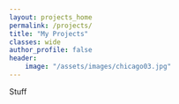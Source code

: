 ```yaml
---
layout: projects_home
permalink: /projects/
title: "My Projects"
classes: wide
author_profile: false
header:
    image: "/assets/images/chicago03.jpg"
---
```


Stuff